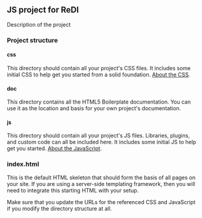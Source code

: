 ## JS project for ReDI
Description of the project

### Project structure

#### css

This directory should contain all your project's CSS files. It includes some
initial CSS to help get you started from a solid foundation. [About the
CSS](css.md).

#### doc

This directory contains all the HTML5 Boilerplate documentation. You can use it
as the location and basis for your own project's documentation.

#### js

This directory should contain all your project's JS files. Libraries, plugins,
and custom code can all be included here. It includes some initial JS to help
get you started. [About the JavaScript](js.md).

### index.html

This is the default HTML skeleton that should form the basis of all pages on
your site. If you are using a server-side templating framework, then you will
need to integrate this starting HTML with your setup.

Make sure that you update the URLs for the referenced CSS and JavaScript if you
modify the directory structure at all.
